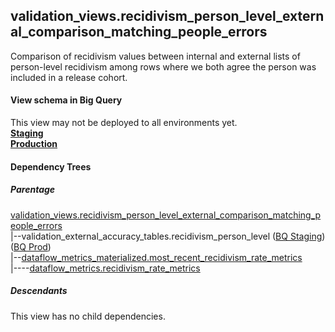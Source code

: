 ## validation_views.recidivism_person_level_external_comparison_matching_people_errors

Comparison of recidivism values between internal and external lists of person-level recidivism among rows where we both
agree the person was included in a release cohort.


#### View schema in Big Query
This view may not be deployed to all environments yet.<br/>
[**Staging**](https://console.cloud.google.com/bigquery?pli=1&p=recidiviz-staging&page=table&project=recidiviz-staging&d=validation_views&t=recidivism_person_level_external_comparison_matching_people_errors)
<br/>
[**Production**](https://console.cloud.google.com/bigquery?pli=1&p=recidiviz-123&page=table&project=recidiviz-123&d=validation_views&t=recidivism_person_level_external_comparison_matching_people_errors)
<br/>

#### Dependency Trees

##### Parentage
[validation_views.recidivism_person_level_external_comparison_matching_people_errors](../validation_views/recidivism_person_level_external_comparison_matching_people_errors.md) <br/>
|--validation_external_accuracy_tables.recidivism_person_level ([BQ Staging](https://console.cloud.google.com/bigquery?pli=1&p=recidiviz-staging&page=table&project=recidiviz-staging&d=validation_external_accuracy_tables&t=recidivism_person_level)) ([BQ Prod](https://console.cloud.google.com/bigquery?pli=1&p=recidiviz-123&page=table&project=recidiviz-123&d=validation_external_accuracy_tables&t=recidivism_person_level)) <br/>
|--[dataflow_metrics_materialized.most_recent_recidivism_rate_metrics](../dataflow_metrics_materialized/most_recent_recidivism_rate_metrics.md) <br/>
|----[dataflow_metrics.recidivism_rate_metrics](../../metrics/recidivism/recidivism_rate_metrics.md) <br/>


##### Descendants
This view has no child dependencies.
